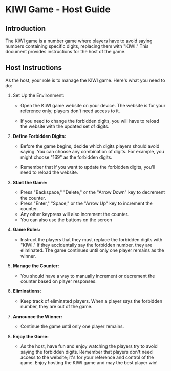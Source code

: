 #  KIWI Game - Host Guide
##  Introduction
The KIWI game is a number game where players have to avoid saying numbers containing specific digits, replacing them with "KIWI." This document provides instructions for the host of the game.

## Host Instructions
As the host, your role is to manage the KIWI game. Here's what you need to do:

1. Set Up the Environment:

    * Open the KIWI game website on your device. The website is for your reference only; players don't need access to it.

    * If you need to change the forbidden digits, you will have to reload the website with the updated set of digits.
2. **Define Forbidden Digits:** 

    * Before the game begins, decide which digits players should avoid saying. You can choose any combination of digits. For example, you might choose "169" as the forbidden digits.

    * Remember that if you want to update the forbidden digits, you'll need to reload the website.

3. **Start the Game:**

    * Press "Backspace," "Delete," or the "Arrow Down" key to decrement the counter.
    * Press "Enter," "Space," or the "Arrow Up" key to increment the counter.
    * Any other keypress will also increment the counter.
    * You can also use the buttons on the screen
4. **Game Rules:** 

    * Instruct the players that they must replace the forbidden digits with "KIWI." If they accidentally say the forbidden number, they are eliminated. The game continues until only one player remains as the winner.

5. **Manage the Counter:**

    * You should have a way to manually increment or decrement the counter based on player responses.
6. **Eliminations:**

    * Keep track of eliminated players. When a player says the forbidden number, they are out of the game.
7. **Announce the Winner:**

    * Continue the game until only one player remains.
8. **Enjoy the Game:**

    * As the host, have fun and enjoy watching the players try to avoid saying the forbidden digits.
Remember that players don't need access to the website; it's for your reference and control of the game. Enjoy hosting the KIWI game and may the best player win!
